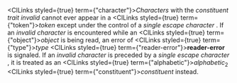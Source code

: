  



<ClLinks styled={true} term={"character"}><i>Characters</i></ClLinks> with the *constituent trait invalid* cannot ever appear in a <ClLinks styled={true} term={"token"}><i>token</i></ClLinks> except under the control of a *single escape character* . If an *invalid character* is encountered while an <ClLinks styled={true} term={"object"}><i>object</i></ClLinks> is being read, an error of <ClLinks styled={true} term={"type"}><i>type</i></ClLinks> <ClLinks styled={true} term={"reader-error"}><b>reader-error</b></ClLinks> is signaled. If an *invalid character* is preceded by a *single escape character* , it is treated as an <ClLinks styled={true} term={"alphabetic"}><i>alphabetic</i></ClLinks><sub>2</sub> <ClLinks styled={true} term={"constituent"}><i>constituent</i></ClLinks> instead. 



